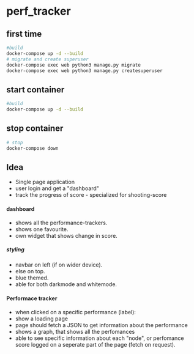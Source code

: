 # perf_tracker


## first time
````bash
#build
docker-compose up -d --build
# migrate and create superuser
docker-compose exec web python3 manage.py migrate
docker-compose exec web python3 manage.py createsuperuser
````

## start container
````bash
#build
docker-compose up -d --build
````

## stop container
````bash
# stop
docker-compose down
````


## Idea
- Single page application
- user login and get a "dashboard"
- track the progress of score - specialized for shooting-score

#### dashboard
- shows all the performance-trackers.
- shows one favourite.
- own widget that shows change in score.

##### styling
- navbar on left (if on wider device).
- else on top.
- blue themed.
- able for both darkmode and whitemode.

#### Performace tracker
- when clicked on a specific performance (label):
- show a loading page
- page should fetch a JSON to get information about the performance
- shows a graph, that shows all the perfomances
- able to see specific information about each "node", or perfomance score logged on a seperate part of the page (fetch on request).